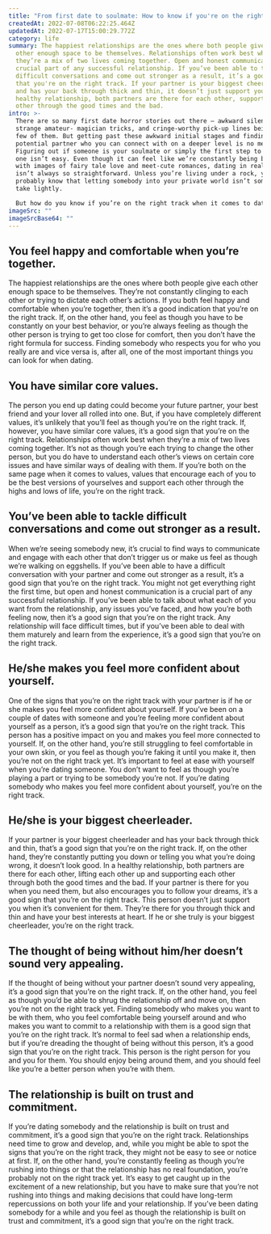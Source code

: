 ```yaml
---
title: "From first date to soulmate: How to know if you're on the right track"
createdAt: 2022-07-08T06:22:25.464Z
updatedAt: 2022-07-17T15:00:29.772Z
category: life
summary: The happiest relationships are the ones where both people give each
  other enough space to be themselves. Relationships often work best when
  they’re a mix of two lives coming together. Open and honest communication is a
  crucial part of any successful relationship. If you’ve been able to tackle
  difficult conversations and come out stronger as a result, it’s a good sign
  that you're on the right track. If your partner is your biggest cheerleader
  and has your back through thick and thin, it doesn’t just support you. In a
  healthy relationship, both partners are there for each other, supporting each
  other through the good times and the bad.
intro: >-
  There are so many first date horror stories out there — awkward silences,
  strange amateur- magician tricks, and cringe-worthy pick-up lines being just a
  few of them. But getting past these awkward initial stages and finding a
  potential partner who you can connect with on a deeper level is no mean feat.
  Figuring out if someone is your soulmate or simply the first step to becoming
  one isn’t easy. Even though it can feel like we’re constantly being bombarded
  with images of fairy tale love and meet-cute romances, dating in real life
  isn’t always so straightforward. Unless you’re living under a rock, you
  probably know that letting somebody into your private world isn’t something to
  take lightly. 

  But how do you know if you’re on the right track when it comes to dating? Whether you’ve just met someone new and want to get to know them better without rushing things or have been seeing somebody for some time and are wondering if they could be The One, here are some signs that could indicate that this person may be more than just a casual partner…
imageSrc: ""
imageSrcBase64: ""
---
```


## You feel happy and comfortable when you’re together.

The happiest relationships are the ones where both people give each other enough space to be themselves. They’re not constantly clinging to each other or trying to dictate each other’s actions. If you both feel happy and comfortable when you’re together, then it’s a good indication that you’re on the right track. If, on the other hand, you feel as though you have to be constantly on your best behavior, or you’re always feeling as though the other person is trying to get too close for comfort, then you don’t have the right formula for success. Finding somebody who respects you for who you really are and vice versa is, after all, one of the most important things you can look for when dating.

## You have similar core values.

The person you end up dating could become your future partner, your best friend and your lover all rolled into one. But, if you have completely different values, it’s unlikely that you’ll feel as though you’re on the right track. If, however, you have similar core values, it’s a good sign that you’re on the right track. Relationships often work best when they’re a mix of two lives coming together. It’s not as though you’re each trying to change the other person, but you do have to understand each other’s views on certain core issues and have similar ways of dealing with them. If you’re both on the same page when it comes to values, values that encourage each of you to be the best versions of yourselves and support each other through the highs and lows of life, you’re on the right track.

## You’ve been able to tackle difficult conversations and come out stronger as a result.

When we’re seeing somebody new, it’s crucial to find ways to communicate and engage with each other that don’t trigger us or make us feel as though we’re walking on eggshells. If you’ve been able to have a difficult conversation with your partner and come out stronger as a result, it’s a good sign that you’re on the right track. You might not get everything right the first time, but open and honest communication is a crucial part of any successful relationship. If you’ve been able to talk about what each of you want from the relationship, any issues you’ve faced, and how you’re both feeling now, then it’s a good sign that you’re on the right track. Any relationship will face difficult times, but if you’ve been able to deal with them maturely and learn from the experience, it’s a good sign that you’re on the right track.

## He/she makes you feel more confident about yourself.

One of the signs that you’re on the right track with your partner is if he or she makes you feel more confident about yourself. If you’ve been on a couple of dates with someone and you’re feeling more confident about yourself as a person, it’s a good sign that you’re on the right track. This person has a positive impact on you and makes you feel more connected to yourself. If, on the other hand, you’re still struggling to feel comfortable in your own skin, or you feel as though you’re faking it until you make it, then you’re not on the right track yet. It’s important to feel at ease with yourself when you’re dating someone. You don’t want to feel as though you’re playing a part or trying to be somebody you’re not. If you’re dating somebody who makes you feel more confident about yourself, you’re on the right track.

## He/she is your biggest cheerleader.

If your partner is your biggest cheerleader and has your back through thick and thin, that’s a good sign that you’re on the right track. If, on the other hand, they’re constantly putting you down or telling you what you’re doing wrong, it doesn’t look good. In a healthy relationship, both partners are there for each other, lifting each other up and supporting each other through both the good times and the bad. If your partner is there for you when you need them, but also encourages you to follow your dreams, it’s a good sign that you’re on the right track. This person doesn’t just support you when it’s convenient for them. They’re there for you through thick and thin and have your best interests at heart. If he or she truly is your biggest cheerleader, you’re on the right track.

## The thought of being without him/her doesn’t sound very appealing.

If the thought of being without your partner doesn’t sound very appealing, it’s a good sign that you’re on the right track. If, on the other hand, you feel as though you’d be able to shrug the relationship off and move on, then you’re not on the right track yet. Finding somebody who makes you want to be with them, who you feel comfortable being yourself around and who makes you want to commit to a relationship with them is a good sign that you’re on the right track. It’s normal to feel sad when a relationship ends, but if you’re dreading the thought of being without this person, it’s a good sign that you’re on the right track. This person is the right person for you and you for them. You should enjoy being around them, and you should feel like you’re a better person when you’re with them.

## The relationship is built on trust and commitment.

If you’re dating somebody and the relationship is built on trust and commitment, it’s a good sign that you’re on the right track. Relationships need time to grow and develop, and, while you might be able to spot the signs that you’re on the right track, they might not be easy to see or notice at first. If, on the other hand, you’re constantly feeling as though you’re rushing into things or that the relationship has no real foundation, you’re probably not on the right track yet. It’s easy to get caught up in the excitement of a new relationship, but you have to make sure that you’re not rushing into things and making decisions that could have long-term repercussions on both your life and your relationship. If you’ve been dating somebody for a while and you feel as though the relationship is built on trust and commitment, it’s a good sign that you’re on the right track.
